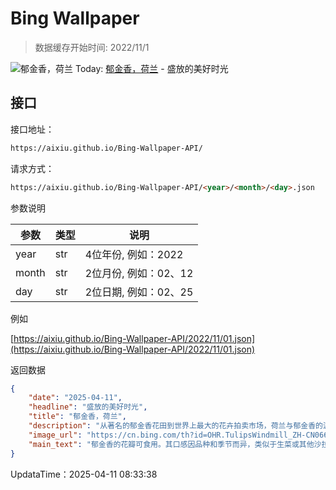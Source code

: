 # Bing Wallpaper

> 数据缓存开始时间: 2022/11/1

![郁金香，荷兰](https://cn.bing.com/th?id=OHR.TulipsWindmill_ZH-CN0665142956_1920x1080.webp)
Today: [郁金香，荷兰](https://cn.bing.com/th?id=OHR.TulipsWindmill_ZH-CN0665142956_1920x1080.webp) - 盛放的美好时光

## 接口

接口地址：

```html
https://aixiu.github.io/Bing-Wallpaper-API/
```

请求方式：

```html
https://aixiu.github.io/Bing-Wallpaper-API/<year>/<month>/<day>.json
```

参数说明

| 参数 | 类型 | 说明 |
| - | - | - |
| year | str | 4位年份, 例如：2022 |
| month | str | 2位月份, 例如：02、12 |
| day | str | 2位日期, 例如：02、25 |

例如

[https://aixiu.github.io/Bing-Wallpaper-API/2022/11/01.json](https://aixiu.github.io/Bing-Wallpaper-API/2022/11/01.json)

返回数据

```json
{
    "date": "2025-04-11",
    "headline": "盛放的美好时光",
    "title": "郁金香，荷兰",
    "description": "从著名的郁金香花田到世界上最大的花卉拍卖市场，荷兰与郁金香的渊源悠久。有趣的是，郁金香的原产地并非荷兰。这些绚丽的花朵最早于 16 世纪末由奥斯曼帝国传入荷兰。到了 17 世纪，郁金香的价值飙升，甚至一颗郁金香球茎的价格曾超过一栋房屋。这一时期被称为“郁金香狂热”，常被视为是最早有记录的金融泡沫之一。1637 年价格崩盘后，许多人一夜破产，但荷兰人对郁金香的喜爱却从未消退。",
    "image_url": "https://cn.bing.com/th?id=OHR.TulipsWindmill_ZH-CN0665142956_1920x1080.webp",
    "main_text": "郁金香的花瓣可食用。其口感因品种和季节而异，类似于生菜或其他沙拉蔬菜。"
}
```

UpdataTime：2025-04-11 08:33:38
